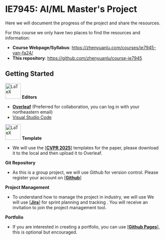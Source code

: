 # IE7945: AI/ML Master's Project
[latex-logo]: https://raw.githubusercontent.com/zhenyuanlu/course-ie7945/ae29cd30b301b1b68a7e780728477f6b8e572693/misc/LaTeX_logo.svg

Here we will document the progress of the project and share the resources.

For this course we only have two places to find the resources and information:

- **Course Webpage/Syllabus**: https://zhenyuanlu.com/courses/ie7945-van-fa24/
- **This repository**: https://github.com/zhenyuanlu/course-ie7945

## Getting Started

<img src="[latex-logo]" alt="LaTeX" width="50"/> **Editors**
- [**Overleaf**](https://www.overleaf.com/) (Preferred for collaboration, you can log in with your northeastern email)
- [Visual Studio Code](https://code.visualstudio.com/)

<img src="[latex-logo]" alt="LaTeX" width="50"/> **Template**
- We will use the [[**CVPR 2025**](https://github.com/cvpr-org/author-kit/archive/refs/tags/CVPR2025-v3(latex).zip)] templates for the paper, please download it to the local and then upload it to Overleaf.

**Git Repository**
- As this is a group project, we will use Github for version control. Please register your account on [[**Github**](https://github.com/)]

**Project Management**
- To understand how to manage the project in industry, we will use We will use [[**Jira**](https://ie7945fa24.atlassian.net/jira/software/projects/VANFA24/boards/1/backlog?epics=visible&atlOrigin=eyJpIjoiMGRlNTBlN2E3ZGE3NDBiZTg2YmQzY2NiNDA2MDA1NjQiLCJwIjoiaiJ9)] for sprint planning and tracking . You will receive an invitation to join the project management tool.

**Portfolio**
- If you are interested in creating a portfolio, you can use [[**Github Pages**](https://pages.github.com/)], this is optional but encouraged. 
